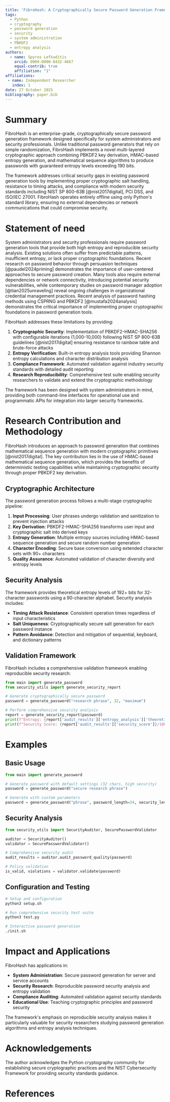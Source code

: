 ```yaml
---
title: 'FibroHash: A Cryptographically Secure Password Generation Framework for System Administration'
tags:
  - Python
  - cryptography
  - password generation
  - security
  - system administration
  - PBKDF2
  - entropy analysis
authors:
  - name: Spyros Lefkaditis
    orcid: 0009-0000-8432-4667
    equal-contrib: true
    affiliation: "1"
affiliations:
 - name: Independent Researcher
   index: 1
date: 27 October 2025
bibliography: paper.bib
---
```


# Summary

FibroHash is an enterprise-grade, cryptographically secure password generation framework designed specifically for system administrators and security professionals. Unlike traditional password generators that rely on simple randomization, FibroHash implements a novel multi-layered cryptographic approach combining PBKDF2 key derivation, HMAC-based entropy generation, and mathematical sequence algorithms to produce passwords with guaranteed entropy levels exceeding 190 bits.

The framework addresses critical security gaps in existing password generation tools by implementing proper cryptographic salt handling, resistance to timing attacks, and compliance with modern security standards including NIST SP 800-63B [@nist2017digital], PCI DSS, and ISO/IEC 27001. FibroHash operates entirely offline using only Python's standard library, ensuring no external dependencies or network communications that could compromise security.

# Statement of need

System administrators and security professionals require password generation tools that provide both high entropy and reproducible security analysis. Existing solutions often suffer from predictable patterns, insufficient entropy, or lack proper cryptographic foundations. Recent research on password behavior through persuasion techniques [@paudel2024priming] demonstrates the importance of user-centered approaches to secure password creation. Many tools also require external dependencies or network connectivity, introducing potential security vulnerabilities, while contemporary studies on password manager adoption [@tian2025unraveling] reveal ongoing challenges in organizational credential management practices. Recent analysis of password hashing methods using CSPRNG and PBKDF2 [@mustafa2024analysis] demonstrates the critical importance of implementing proper cryptographic foundations in password generation tools.

FibroHash addresses these limitations by providing:

1. **Cryptographic Security**: Implementation of PBKDF2-HMAC-SHA256 with configurable iterations (1,000-10,000) following NIST SP 800-63B guidelines [@nist2017digital] ensuring resistance to rainbow table and brute-force attacks
2. **Entropy Verification**: Built-in entropy analysis tools providing Shannon entropy calculations and character distribution analysis
3. **Compliance Framework**: Automated validation against industry security standards with detailed audit reporting
4. **Research Reproducibility**: Comprehensive test suite enabling security researchers to validate and extend the cryptographic methodology

The framework has been designed with system administrators in mind, providing both command-line interfaces for operational use and programmatic APIs for integration into larger security frameworks.

# Research Contribution and Methodology

FibroHash introduces an approach to password generation that combines mathematical sequence generation with modern cryptographic primitives [@nist2017digital]. The key contribution lies in the use of HMAC-based mathematical sequence generation, which provides the benefits of deterministic testing capabilities while maintaining cryptographic security through proper PBKDF2 key derivation.

## Cryptographic Architecture

The password generation process follows a multi-stage cryptographic pipeline:

1. **Input Processing**: User phrases undergo validation and sanitization to prevent injection attacks
2. **Key Derivation**: PBKDF2-HMAC-SHA256 transforms user input and cryptographic salt into derived keys
3. **Entropy Generation**: Multiple entropy sources including HMAC-based sequence generation and secure random number generation
4. **Character Encoding**: Secure base conversion using extended character sets with 90+ characters
5. **Quality Assurance**: Automated validation of character diversity and entropy levels

## Security Analysis

The framework provides theoretical entropy levels of 192+ bits for 32-character passwords using a 90-character alphabet. Security analysis includes:

- **Timing Attack Resistance**: Consistent operation times regardless of input characteristics
- **Salt Uniqueness**: Cryptographically secure salt generation for each password instance
- **Pattern Avoidance**: Detection and mitigation of sequential, keyboard, and dictionary patterns

## Validation Framework

FibroHash includes a comprehensive validation framework enabling reproducible security research:

```python
from main import generate_password
from security_utils import generate_security_report

# Generate cryptographically secure password
password = generate_password("research phrase", 32, "maximum")

# Perform comprehensive security analysis
report = generate_security_report(password)
print(f"Entropy: {report['audit_results']['entropy_analysis']['theoretical_entropy']} bits")
print(f"Security Score: {report['audit_results']['security_score']}/100")
```

# Examples

## Basic Usage

```python
from main import generate_password

# Generate password with default settings (32 chars, high security)
password = generate_password("secure research phrase")

# Generate with custom parameters
password = generate_password("phrase", password_length=24, security_level="maximum")
```

## Security Analysis

```python
from security_utils import SecurityAuditor, SecurePasswordValidator

auditor = SecurityAuditor()
validator = SecurePasswordValidator()

# Comprehensive security audit
audit_results = auditor.audit_password_quality(password)

# Policy validation
is_valid, violations = validator.validate(password)
```

## Configuration and Testing

```bash
# Setup and configuration
python3 setup.sh

# Run comprehensive security test suite
python3 test.py

# Interactive password generation
./init.sh
```

# Impact and Applications

FibroHash has applications in:

- **System Administration**: Secure password generation for server and service accounts
- **Security Research**: Reproducible password security analysis and entropy validation
- **Compliance Auditing**: Automated validation against security standards
- **Educational Use**: Teaching cryptographic principles and password security

The framework's emphasis on reproducible security analysis makes it particularly valuable for security researchers studying password generation algorithms and entropy analysis techniques.

# Acknowledgements

The author acknowledges the Python cryptography community for establishing secure cryptographic practices and the NIST Cybersecurity Framework for providing security standards guidance.

# References